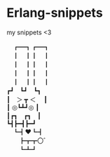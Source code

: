 # Erlang-snippets

my snippets <3

　┏━┓┏━┓  
　┃　┃┃　┃  
　┃　┃┃　┃  
　┃　┃┃　┃  
　┃　┃┃　┃  
┏┛　┗┛　┗┓  
┃　＞ ┳ ＜  　┃  
┃ ◎┗┻┛◎ ┃  
┃┏┓　┏┓　┃  
┗┫┣━┫┣━┛  
　┗┫♥┗┫  
　　┣┳┳〇゛  
　　┗┻┛  


